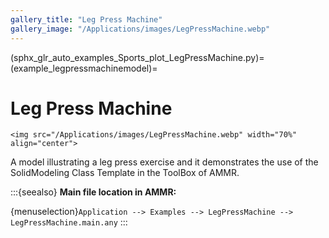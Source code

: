 ```yaml
---
gallery_title: "Leg Press Machine"
gallery_image: "/Applications/images/LegPressMachine.webp"
---
```


(sphx_glr_auto_examples_Sports_plot_LegPressMachine.py)=
(example_legpressmachinemodel)=
# Leg Press Machine

````{sidebar} **Example**
<img src="/Applications/images/LegPressMachine.webp" width="70%" align="center">
````


A model illustrating a leg press exercise and it demonstrates the use of the
SolidModeling Class Template in the ToolBox of AMMR.



:::{seealso}
**Main file location in AMMR:**

{menuselection}`Application --> Examples --> LegPressMachine --> LegPressMachine.main.any`
:::
